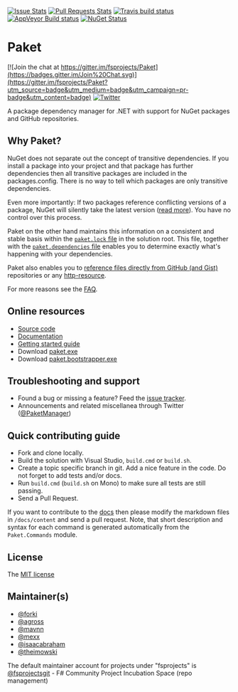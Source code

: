 [![Issue Stats][badge-issue-stats]][link-issue-stats]
[![Pull Requests Stats][badge-pr-stats]][link-issue-stats]
[![Travis build status](https://travis-ci.org/fsprojects/Paket.png)](https://travis-ci.org/fsprojects/Paket)
[![AppVeyor Build status](https://ci.appveyor.com/api/projects/status/aqs8eux16x4g5p47/branch/master)](https://ci.appveyor.com/project/SteffenForkmann/paket/branch/master)
[![NuGet Status](http://img.shields.io/nuget/v/Paket.svg?style=flat)](https://www.nuget.org/packages/Paket/)

# Paket

[![Join the chat at https://gitter.im/fsprojects/Paket](https://badges.gitter.im/Join%20Chat.svg)](https://gitter.im/fsprojects/Paket?utm_source=badge&utm_medium=badge&utm_campaign=pr-badge&utm_content=badge)
[![Twitter](https://img.shields.io/badge/Twitter-PaketManager-blue.svg)](https://twitter.com/PaketManager)

A package dependency manager for .NET with support for NuGet packages and GitHub repositories.

## Why Paket?

NuGet does not separate out the concept of transitive dependencies.
If you install a package into your project and that package has further dependencies then all transitive packages are included in the packages.config.
There is no way to tell which packages are only transitive dependencies.

Even more importantly: If two packages reference conflicting versions of a package, NuGet will silently take the latest version ([read more](http://fsprojects.github.io/Paket/controlling-nuget-resolution.html)). You have no control over this process.

Paket on the other hand maintains this information on a consistent and stable basis within the [`paket.lock` file][7] in the solution root.
This file, together with the [`paket.dependencies` file][8] enables you to determine exactly what's happening with your dependencies.

Paket also enables you to [reference files directly from GitHub (and Gist)][9] repositories or any [http-resource](11).

For more reasons see the [FAQ][10].

## Online resources

 - [Source code][1]
 - [Documentation][2]
 - [Getting started guide](http://fsprojects.github.io/Paket/getting-started.html)
 - Download [paket.exe][3]
 - Download [paket.bootstrapper.exe][3]

## Troubleshooting and support

 - Found a bug or missing a feature? Feed the [issue tracker][4].
 - Announcements and related miscellanea through Twitter ([@PaketManager][5])

## Quick contributing guide

 - Fork and clone locally.
 - Build the solution with Visual Studio, `build.cmd` or `build.sh`.
 - Create a topic specific branch in git. Add a nice feature in the code. Do not forget to add tests and/or docs.
 - Run `build.cmd` (`build.sh` on Mono) to make sure all tests are still passing.
 - Send a Pull Request.

If you want to contribute to the [docs][2] then please modify the markdown files in `/docs/content` and send a pull request.
Note, that short description and syntax for each command is generated automatically from the `Paket.Commands` module.

## License

The [MIT license][6]

## Maintainer(s)

- [@forki](https://github.com/forki)
- [@agross](https://github.com/agross)
- [@mavnn](https://github.com/mavnn)
- [@mexx](https://github.com/mexx)
- [@isaacabraham](https://github.com/isaacabraham)
- [@theimowski](https://github.com/theimowski)

The default maintainer account for projects under "fsprojects" is [@fsprojectsgit](https://github.com/fsprojectsgit) - F# Community Project Incubation Space (repo management)

 [1]: https://github.com/fsprojects/Paket/
 [2]: http://fsprojects.github.io/Paket/
 [3]: https://github.com/fsprojects/Paket/releases/latest
 [4]: https://github.com/fsprojects/Paket/issues
 [5]: http://twitter.com/PaketManager
 [6]: https://github.com/fsprojects/Paket/blob/master/LICENSE.txt
 [7]: http://fsprojects.github.io/Paket/lock-file.html
 [8]: http://fsprojects.github.io/Paket/dependencies-file.html
 [9]: http://fsprojects.github.io/Paket/github-dependencies.html
 [10]: http://fsprojects.github.io/Paket/faq.html
 [11]: http://fsprojects.github.io/Paket/http-dependencies.html
 [badge-pr-stats]: http://www.issuestats.com/github/fsprojects/Paket/badge/pr
 [badge-issue-stats]: http://www.issuestats.com/github/fsprojects/Paket/badge/issue
 [link-issue-stats]: http://www.issuestats.com/github/fsprojects/Paket
